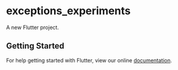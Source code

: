 # exceptions_experiments

A new Flutter project.

## Getting Started

For help getting started with Flutter, view our online
[documentation](https://flutter.io/).
